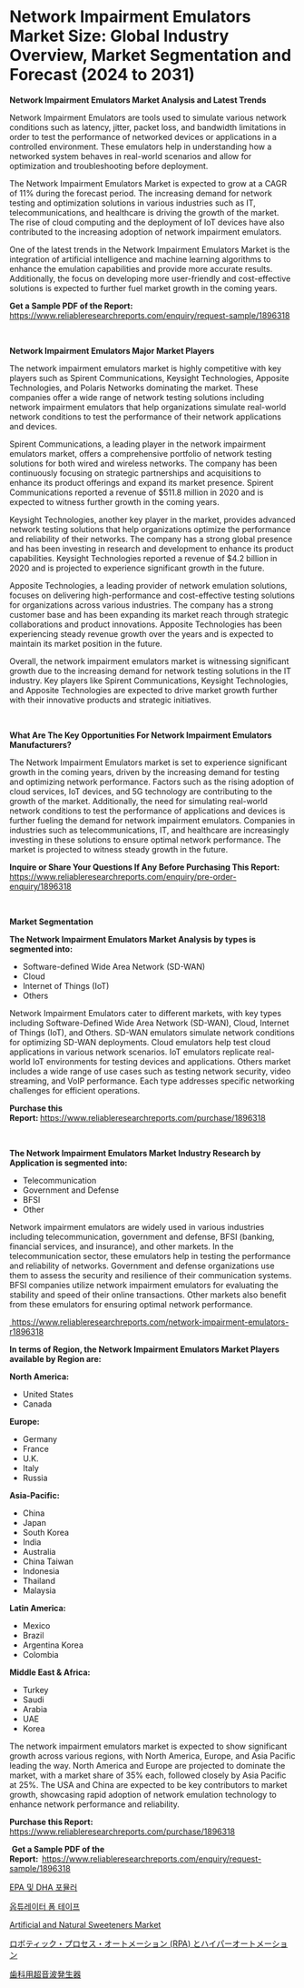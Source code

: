 <p><h1>Network Impairment Emulators Market Size: Global Industry Overview, Market Segmentation and Forecast (2024 to 2031)</h1></p><p><strong>Network Impairment Emulators Market Analysis and Latest Trends</strong></p>
<p><p>Network Impairment Emulators are tools used to simulate various network conditions such as latency, jitter, packet loss, and bandwidth limitations in order to test the performance of networked devices or applications in a controlled environment. These emulators help in understanding how a networked system behaves in real-world scenarios and allow for optimization and troubleshooting before deployment.</p><p>The Network Impairment Emulators Market is expected to grow at a CAGR of 11% during the forecast period. The increasing demand for network testing and optimization solutions in various industries such as IT, telecommunications, and healthcare is driving the growth of the market. The rise of cloud computing and the deployment of IoT devices have also contributed to the increasing adoption of network impairment emulators.</p><p>One of the latest trends in the Network Impairment Emulators Market is the integration of artificial intelligence and machine learning algorithms to enhance the emulation capabilities and provide more accurate results. Additionally, the focus on developing more user-friendly and cost-effective solutions is expected to further fuel market growth in the coming years.</p></p>
<p><strong>Get a Sample PDF of the Report:&nbsp;</strong> <a href="https://www.reliableresearchreports.com/enquiry/request-sample/1896318">https://www.reliableresearchreports.com/enquiry/request-sample/1896318</a></p>
<p>&nbsp;</p>
<p><strong>Network Impairment Emulators Major Market Players</strong></p>
<p><p>The network impairment emulators market is highly competitive with key players such as Spirent Communications, Keysight Technologies, Apposite Technologies, and Polaris Networks dominating the market. These companies offer a wide range of network testing solutions including network impairment emulators that help organizations simulate real-world network conditions to test the performance of their network applications and devices.</p><p>Spirent Communications, a leading player in the network impairment emulators market, offers a comprehensive portfolio of network testing solutions for both wired and wireless networks. The company has been continuously focusing on strategic partnerships and acquisitions to enhance its product offerings and expand its market presence. Spirent Communications reported a revenue of $511.8 million in 2020 and is expected to witness further growth in the coming years.</p><p>Keysight Technologies, another key player in the market, provides advanced network testing solutions that help organizations optimize the performance and reliability of their networks. The company has a strong global presence and has been investing in research and development to enhance its product capabilities. Keysight Technologies reported a revenue of $4.2 billion in 2020 and is projected to experience significant growth in the future.</p><p>Apposite Technologies, a leading provider of network emulation solutions, focuses on delivering high-performance and cost-effective testing solutions for organizations across various industries. The company has a strong customer base and has been expanding its market reach through strategic collaborations and product innovations. Apposite Technologies has been experiencing steady revenue growth over the years and is expected to maintain its market position in the future.</p><p>Overall, the network impairment emulators market is witnessing significant growth due to the increasing demand for network testing solutions in the IT industry. Key players like Spirent Communications, Keysight Technologies, and Apposite Technologies are expected to drive market growth further with their innovative products and strategic initiatives.</p></p>
<p>&nbsp;</p>
<p><strong>What Are The Key Opportunities For Network Impairment Emulators Manufacturers?</strong></p>
<p><p>The Network Impairment Emulators market is set to experience significant growth in the coming years, driven by the increasing demand for testing and optimizing network performance. Factors such as the rising adoption of cloud services, IoT devices, and 5G technology are contributing to the growth of the market. Additionally, the need for simulating real-world network conditions to test the performance of applications and devices is further fueling the demand for network impairment emulators. Companies in industries such as telecommunications, IT, and healthcare are increasingly investing in these solutions to ensure optimal network performance. The market is projected to witness steady growth in the future.</p></p>
<p><strong>Inquire or Share Your Questions If Any Before Purchasing This Report:</strong> <a href="https://www.reliableresearchreports.com/enquiry/pre-order-enquiry/1896318">https://www.reliableresearchreports.com/enquiry/pre-order-enquiry/1896318</a></p>
<p>&nbsp;</p>
<p><strong>Market Segmentation</strong></p>
<p><strong>The Network Impairment Emulators Market Analysis by types is segmented into:</strong></p>
<p><ul><li>Software-defined Wide Area Network (SD-WAN)</li><li>Cloud</li><li>Internet of Things (IoT)</li><li>Others</li></ul></p>
<p><p>Network Impairment Emulators cater to different markets, with key types including Software-Defined Wide Area Network (SD-WAN), Cloud, Internet of Things (IoT), and Others. SD-WAN emulators simulate network conditions for optimizing SD-WAN deployments. Cloud emulators help test cloud applications in various network scenarios. IoT emulators replicate real-world IoT environments for testing devices and applications. Others market includes a wide range of use cases such as testing network security, video streaming, and VoIP performance. Each type addresses specific networking challenges for efficient operations.</p></p>
<p><strong>Purchase this Report:&nbsp;</strong><a href="https://www.reliableresearchreports.com/purchase/1896318">https://www.reliableresearchreports.com/purchase/1896318</a></p>
<p>&nbsp;</p>
<p><strong>The Network Impairment Emulators Market Industry Research by Application is segmented into:</strong></p>
<p><ul><li>Telecommunication</li><li>Government and Defense</li><li>BFSI</li><li>Other</li></ul></p>
<p><p>Network impairment emulators are widely used in various industries including telecommunication, government and defense, BFSI (banking, financial services, and insurance), and other markets. In the telecommunication sector, these emulators help in testing the performance and reliability of networks. Government and defense organizations use them to assess the security and resilience of their communication systems. BFSI companies utilize network impairment emulators for evaluating the stability and speed of their online transactions. Other markets also benefit from these emulators for ensuring optimal network performance.</p></p>
<p><a href="https://www.reliableresearchreports.com/network-impairment-emulators-r1896318">&nbsp;https://www.reliableresearchreports.com/network-impairment-emulators-r1896318</a></p>
<p><strong>In terms of Region, the Network Impairment Emulators Market Players available by Region are:</strong></p>
<p>
    <p> <strong> North America: </strong>
        <ul>
            <li>United States</li>
            <li>Canada</li>
        </ul>
        </p> 
    <p> <strong> Europe: </strong>
        <ul>
            <li>Germany</li>
            <li>France</li>
            <li>U.K.</li>
            <li>Italy</li>
            <li>Russia</li>
        </ul>
        </p> 
    <p> <strong> Asia-Pacific: </strong>
        <ul>
            <li>China</li>
            <li>Japan</li>
            <li>South Korea</li>
            <li>India</li>
            <li>Australia</li>
            <li>China Taiwan</li>
            <li>Indonesia</li>
            <li>Thailand</li>
            <li>Malaysia</li>
        </ul>
        </p> 
    <p> <strong> Latin America: </strong>
        <ul>
            <li>Mexico</li>
            <li>Brazil</li>
            <li>Argentina Korea</li>
            <li>Colombia</li>
        </ul>
        </p> 
    <p> <strong> Middle East & Africa: </strong>
        <ul>
            <li>Turkey</li>
            <li>Saudi</li>
            <li>Arabia</li>
            <li>UAE</li>
            <li>Korea</li>
        </ul>
    </p>
    </p>
<p><p>The network impairment emulators market is expected to show significant growth across various regions, with North America, Europe, and Asia Pacific leading the way. North America and Europe are projected to dominate the market, with a market share of 35% each, followed closely by Asia Pacific at 25%. The USA and China are expected to be key contributors to market growth, showcasing rapid adoption of network emulation technology to enhance network performance and reliability.</p></p>
<p><strong>Purchase this Report: </strong><a href="https://www.reliableresearchreports.com/purchase/1896318">https://www.reliableresearchreports.com/purchase/1896318</a></p>
<p>&nbsp;<strong>Get a Sample PDF of the Report:&nbsp;&nbsp;</strong><a href="https://www.reliableresearchreports.com/enquiry/request-sample/1896318">https://www.reliableresearchreports.com/enquiry/request-sample/1896318</a></p>
<p><strong></strong></p>
<p><p><a href="https://github.com/CarmellaLang1/Market-Research-Report-List-1/blob/main/6472313111251.md">EPA 및 DHA 포뮬러</a></p><p><a href="https://medium.com/@stuartstehr2022/2024%EB%85%84%EB%B6%80%ED%84%B0-2031%EB%85%84%EA%B9%8C%EC%A7%80-%EC%98%88%EC%B8%A1%EB%90%9C-obturator-foam-tape-%EC%8B%9C%EC%9E%A5-%EC%97%AD%ED%95%99-%EB%B0%8F-%EC%84%B1%EC%9E%A5-%EB%8F%99%ED%96%A5%EC%9D%84-%EB%B6%84%EC%84%9D%ED%95%A9%EB%8B%88%EB%8B%A4-c0e8ea87a904">옵튜레이터 폼 테이프</a></p><p><a href="https://issuu.com/reportprime-2/docs/artificial-and-natural-sweeteners-market-size-2030">Artificial and Natural Sweeteners Market</a></p><p><a href="https://github.com/andrade7361/Market-Research-Report-List-1/blob/main/9394418114850.md">ロボティック・プロセス・オートメーション (RPA) とハイパーオートメーション</a></p><p><a href="https://medium.com/@sammyr34852/%E6%AD%AF%E7%A7%91%E5%B8%82%E5%A0%B4%E5%90%91%E3%81%91%E8%B6%85%E9%9F%B3%E6%B3%A2%E7%99%BA%E7%94%9F%E5%99%A8-%E3%82%BF%E3%82%A4%E3%83%97-%E5%BF%9C%E7%94%A8-%E5%9C%B0%E7%90%86%E3%81%AB%E3%82%88%E3%82%8B%E5%8C%85%E6%8B%AC%E7%9A%84%E8%A9%95%E4%BE%A1-e3cc2d3104f5">歯科用超音波発生器</a></p></p>